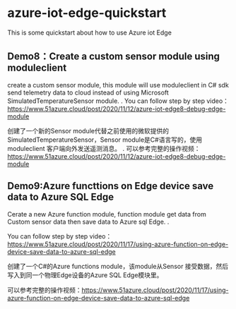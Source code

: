 # azure-iot-edge-quickstart
This is some quickstart about how to use Azure iot Edge

## Demo8：Create a custom sensor module using moduleclient 
create a custom sensor module, this module will use moduleclient in C# sdk send telemetry data to cloud instead of using Microsoft SimulatedTemperatureSensor module.  .
You can follow step by step video：<https://www.51azure.cloud/post/2020/11/12/azure-iot-edge8-debug-edge-module> 

创建了一个新的Sensor module代替之前使用的微软提供的SimulatedTemperatureSensor，Sensor module是C#语言写的，使用moduleclient 客户端向外发送遥测消息。  .
可以参考完整的操作视频：https://www.51azure.cloud/post/2020/11/12/azure-iot-edge8-debug-edge-module

## Demo9:Azure functtions on Edge device save data to Azure SQL Edge 
Cerate a new Azure function module, function module get data from Custom sensor data then  save data to Azure sql Edge.  .

You can follow step by step video：https://www.51azure.cloud/post/2020/11/17/using-azure-function-on-edge-device-save-data-to-azure-sql-edge

创建了一个C#的Azure functions module，该module从Sensor 接受数据，然后写入到同一个物理Edge设备的Azure SQL Edge模块里。

可以参考完整的操作视频：https://www.51azure.cloud/post/2020/11/17/using-azure-function-on-edge-device-save-data-to-azure-sql-edge
